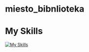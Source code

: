 # miesto_bibnlioteka

# My Skills

[![My Skills](https://skillicons.dev/icons?i=js,html,css,react,nodejs)](https://skillicons.dev)
